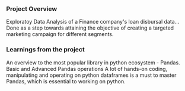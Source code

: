 ### Project Overview

 Exploratoy Data Analysis of a Finance company's loan disbursal data...
Done as a step towards attaining the objective of creating a targeted marketing campaign for different segments.


### Learnings from the project

 An overview to the most popular library in python ecosystem - Pandas.
Basic and Advanced Pandas operations
A lot of hands-on coding, manipulating and operating on python dataframes is a must to master Pandas, which is essential to working on python.


